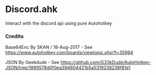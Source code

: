 # Discord.ahk
Interact with the discord api using pure Autohotkey










### Credits
Base64Enc By SKAN / 18-Aug-2017 - See https://www.autohotkey.com/boards/viewtopic.php?t=35964

JSON By Geekdude - See https://github.com/G33kDude/AutoHotkey-JSON/tree/1899578d0f0ea394804421b5a5319238238f81e1
